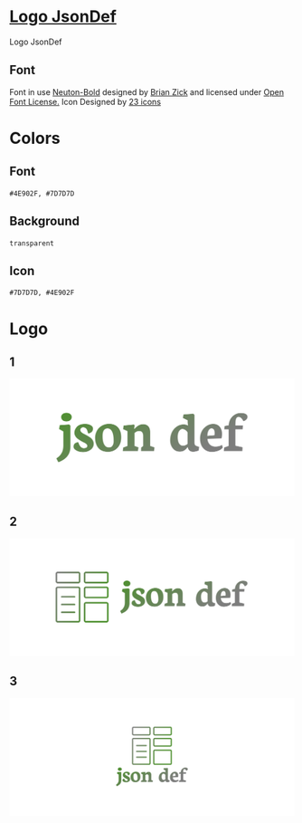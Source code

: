 # [Logo JsonDef](https://logo.jsondef.com/)
Logo JsonDef


## Font

Font in use <a target="_blank" href="https://fonts.google.com/specimen/Neuton">Neuton-Bold</a> designed by
<a target="_blank" href="https://brianskywalker.deviantart.com/">Brian Zick</a>
and licensed under
<a target="_blank" href="http://scripts.sil.org/cms/scripts/page.php?site_id=nrsi&amp;id=OFL_web">Open Font License.</a>
  Icon Designed by
  <a target="_blank" href="https://thenounproject.com/x09231986x">23 icons</a>
  
  
# Colors 

## Font

    #4E902F, #7D7D7D


## Background

    transparent


## Icon

    #7D7D7D, #4E902F


# Logo

## 1
![1/cover.png](1/cover.png)

## 2
![2/cover.png](2/cover.png)

## 3
![3/cover.png](3/cover.png)
